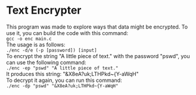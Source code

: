 
# Text Encrypter

This program was made to explore ways that data might be encrypted. To use it, you can build the code with this command:   
    ```
    gcc -o enc main.c
    ```   
The usage is as follows:   
    ```
    ./enc -d/e (-p [password]) [input]
    ```   
To encrypt the string "A little piece of text." with the password "pswd", you can use the following command:   
    ```
    ./enc -ep "pswd" "A little piece of text."
    ```   
It produces this string: "&X8eA?uk;LTHPkd~{Y-aWqH"   
To decrypt it again, you can run this command:   
    ```
    ./enc -dp "pswd" "&X8eA?uk;LTHPkd~{Y-aWqH"
    ```   
